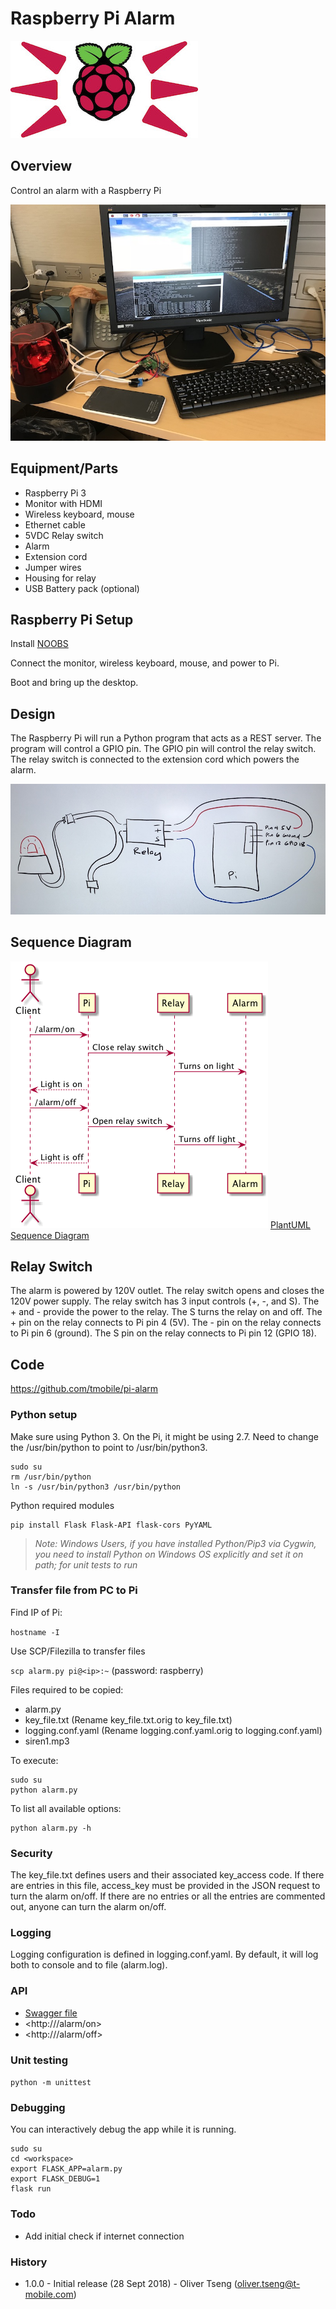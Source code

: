 # Raspberry Pi Alarm

![Pi Alarm](images/pi-alarm-medium.jpg)

## Overview

Control an alarm with a Raspberry Pi

![Raspberry Pi Setup](images/setup.jpg)

## Equipment/Parts

- Raspberry Pi 3
- Monitor with HDMI
- Wireless keyboard, mouse
- Ethernet cable
- 5VDC Relay switch
- Alarm
- Extension cord
- Jumper wires
- Housing for relay
- USB Battery pack (optional)


## Raspberry Pi Setup

Install [NOOBS](https://www.raspberrypi.org/help/noobs-setup/2)

Connect the monitor, wireless keyboard, mouse, and power to Pi.

Boot and bring up the desktop.

## Design

The Raspberry Pi will run a Python program that acts as a REST server.  The program will control a GPIO pin.  The GPIO pin will control the relay switch.  The relay switch is connected to the extension cord which powers the alarm.

![Design](images/design.jpg)

## Sequence Diagram

![Sequence Diagram](images/sequence.png)
[PlantUML Sequence Diagram](docs/sequence.puml)

## Relay Switch

The alarm is powered by 120V outlet.  The relay switch opens and closes the 120V power supply.  The relay switch has 3 input controls (+, -, and S).  The + and -
provide the power to the relay.  The S turns the relay on and off.  The + pin on the relay connects to Pi pin 4 (5V).  The - pin on the relay
connects to Pi pin 6 (ground).  The S pin on the relay connects to Pi pin 12 (GPIO 18).

## Code

https://github.com/tmobile/pi-alarm

### Python setup

Make sure using Python 3.  On the Pi, it might be using 2.7.  Need to change the /usr/bin/python to point to /usr/bin/python3.
```
sudo su
rm /usr/bin/python
ln -s /usr/bin/python3 /usr/bin/python
```

Python required modules
```
pip install Flask Flask-API flask-cors PyYAML
```
> *Note:* _Windows Users, if you have installed Python/Pip3 via Cygwin, you need to install Python on Windows OS explicitly and set it on path; for unit tests to run_

### Transfer file from PC to Pi

Find IP of Pi:

`hostname -I`

Use SCP/Filezilla to transfer files

`scp alarm.py pi@<ip>:~` (password: raspberry)

Files required to be copied:

- alarm.py
- key_file.txt (Rename key_file.txt.orig to key_file.txt)
- logging.conf.yaml (Rename logging.conf.yaml.orig to logging.conf.yaml)
- siren1.mp3

To execute:
```
sudo su
python alarm.py
```

To list all available options:
```
python alarm.py -h
```

### Security

The key_file.txt defines users and their associated key_access code.  If there are entries in this file, access_key must
be provided in the JSON request to turn the alarm on/off.  If there are no entries or all the entries are commented out, anyone can turn the alarm on/off.

### Logging

Logging configuration is defined in logging.conf.yaml.  By default, it will log both to console and to file (alarm.log).  

### API

- [Swagger file](docs/alarm.yml)
- <http://<ip>/alarm/on>
- <http://<ip>/alarm/off>

### Unit testing

`python -m unittest`

### Debugging

You can interactively debug the app while it is running.  

```
sudo su
cd <workspace>
export FLASK_APP=alarm.py
export FLASK_DEBUG=1
flask run
```

### Todo

- Add initial check if internet connection

### History

- 1.0.0 - Initial release (28 Sept 2018) - Oliver Tseng (oliver.tseng@t-mobile.com)
